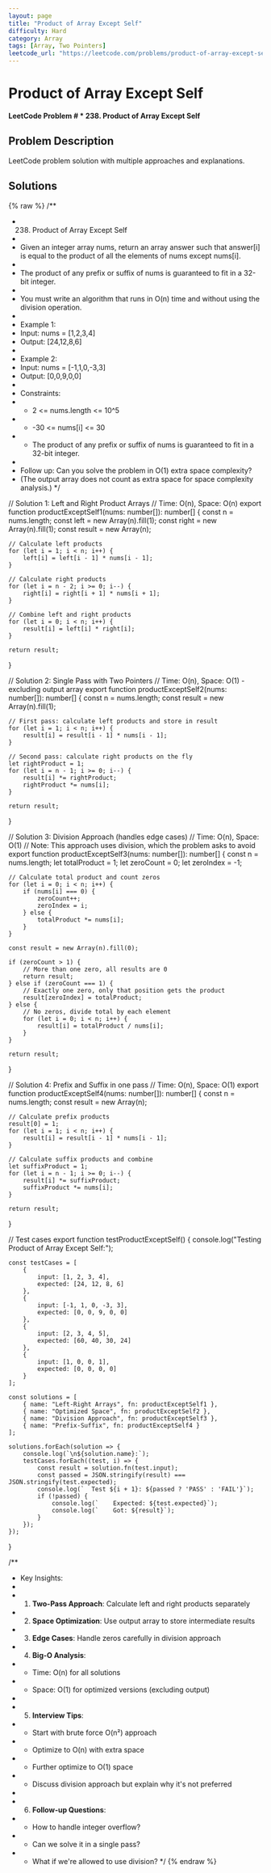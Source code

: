 ```yaml
---
layout: page
title: "Product of Array Except Self"
difficulty: Hard
category: Array
tags: [Array, Two Pointers]
leetcode_url: "https://leetcode.com/problems/product-of-array-except-self/"
---
```


# Product of Array Except Self

**LeetCode Problem # * 238. Product of Array Except Self**

## Problem Description

LeetCode problem solution with multiple approaches and explanations.

## Solutions

{% raw %}
/**
 * 238. Product of Array Except Self
 * 
 * Given an integer array nums, return an array answer such that answer[i] is equal to the product of all the elements of nums except nums[i].
 * 
 * The product of any prefix or suffix of nums is guaranteed to fit in a 32-bit integer.
 * 
 * You must write an algorithm that runs in O(n) time and without using the division operation.
 * 
 * Example 1:
 * Input: nums = [1,2,3,4]
 * Output: [24,12,8,6]
 * 
 * Example 2:
 * Input: nums = [-1,1,0,-3,3]
 * Output: [0,0,9,0,0]
 * 
 * Constraints:
 * - 2 <= nums.length <= 10^5
 * - -30 <= nums[i] <= 30
 * - The product of any prefix or suffix of nums is guaranteed to fit in a 32-bit integer.
 * 
 * Follow up: Can you solve the problem in O(1) extra space complexity? 
 * (The output array does not count as extra space for space complexity analysis.)
 */

// Solution 1: Left and Right Product Arrays
// Time: O(n), Space: O(n)
export function productExceptSelf1(nums: number[]): number[] {
    const n = nums.length;
    const left = new Array(n).fill(1);
    const right = new Array(n).fill(1);
    const result = new Array(n);
    
    // Calculate left products
    for (let i = 1; i < n; i++) {
        left[i] = left[i - 1] * nums[i - 1];
    }
    
    // Calculate right products
    for (let i = n - 2; i >= 0; i--) {
        right[i] = right[i + 1] * nums[i + 1];
    }
    
    // Combine left and right products
    for (let i = 0; i < n; i++) {
        result[i] = left[i] * right[i];
    }
    
    return result;
}

// Solution 2: Single Pass with Two Pointers
// Time: O(n), Space: O(1) - excluding output array
export function productExceptSelf2(nums: number[]): number[] {
    const n = nums.length;
    const result = new Array(n).fill(1);
    
    // First pass: calculate left products and store in result
    for (let i = 1; i < n; i++) {
        result[i] = result[i - 1] * nums[i - 1];
    }
    
    // Second pass: calculate right products on the fly
    let rightProduct = 1;
    for (let i = n - 1; i >= 0; i--) {
        result[i] *= rightProduct;
        rightProduct *= nums[i];
    }
    
    return result;
}

// Solution 3: Division Approach (handles edge cases)
// Time: O(n), Space: O(1)
// Note: This approach uses division, which the problem asks to avoid
export function productExceptSelf3(nums: number[]): number[] {
    const n = nums.length;
    let totalProduct = 1;
    let zeroCount = 0;
    let zeroIndex = -1;
    
    // Calculate total product and count zeros
    for (let i = 0; i < n; i++) {
        if (nums[i] === 0) {
            zeroCount++;
            zeroIndex = i;
        } else {
            totalProduct *= nums[i];
        }
    }
    
    const result = new Array(n).fill(0);
    
    if (zeroCount > 1) {
        // More than one zero, all results are 0
        return result;
    } else if (zeroCount === 1) {
        // Exactly one zero, only that position gets the product
        result[zeroIndex] = totalProduct;
    } else {
        // No zeros, divide total by each element
        for (let i = 0; i < n; i++) {
            result[i] = totalProduct / nums[i];
        }
    }
    
    return result;
}

// Solution 4: Prefix and Suffix in one pass
// Time: O(n), Space: O(1)
export function productExceptSelf4(nums: number[]): number[] {
    const n = nums.length;
    const result = new Array(n);
    
    // Calculate prefix products
    result[0] = 1;
    for (let i = 1; i < n; i++) {
        result[i] = result[i - 1] * nums[i - 1];
    }
    
    // Calculate suffix products and combine
    let suffixProduct = 1;
    for (let i = n - 1; i >= 0; i--) {
        result[i] *= suffixProduct;
        suffixProduct *= nums[i];
    }
    
    return result;
}

// Test cases
export function testProductExceptSelf() {
    console.log("Testing Product of Array Except Self:");
    
    const testCases = [
        {
            input: [1, 2, 3, 4],
            expected: [24, 12, 8, 6]
        },
        {
            input: [-1, 1, 0, -3, 3],
            expected: [0, 0, 9, 0, 0]
        },
        {
            input: [2, 3, 4, 5],
            expected: [60, 40, 30, 24]
        },
        {
            input: [1, 0, 0, 1],
            expected: [0, 0, 0, 0]
        }
    ];
    
    const solutions = [
        { name: "Left-Right Arrays", fn: productExceptSelf1 },
        { name: "Optimized Space", fn: productExceptSelf2 },
        { name: "Division Approach", fn: productExceptSelf3 },
        { name: "Prefix-Suffix", fn: productExceptSelf4 }
    ];
    
    solutions.forEach(solution => {
        console.log(`\n${solution.name}:`);
        testCases.forEach((test, i) => {
            const result = solution.fn(test.input);
            const passed = JSON.stringify(result) === JSON.stringify(test.expected);
            console.log(`  Test ${i + 1}: ${passed ? 'PASS' : 'FAIL'}`);
            if (!passed) {
                console.log(`    Expected: ${test.expected}`);
                console.log(`    Got: ${result}`);
            }
        });
    });
}

/**
 * Key Insights:
 * 
 * 1. **Two-Pass Approach**: Calculate left and right products separately
 * 2. **Space Optimization**: Use output array to store intermediate results
 * 3. **Edge Cases**: Handle zeros carefully in division approach
 * 4. **Big-O Analysis**: 
 *    - Time: O(n) for all solutions
 *    - Space: O(1) for optimized versions (excluding output)
 * 
 * 5. **Interview Tips**:
 *    - Start with brute force O(n²) approach
 *    - Optimize to O(n) with extra space
 *    - Further optimize to O(1) space
 *    - Discuss division approach but explain why it's not preferred
 * 
 * 6. **Follow-up Questions**:
 *    - How to handle integer overflow?
 *    - Can we solve it in a single pass?
 *    - What if we're allowed to use division?
 */
{% endraw %}
